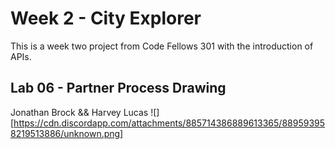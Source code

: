 # Week 2 - City Explorer

This is a week two project from Code Fellows 301 with the introduction of APIs.

## Lab 06 - Partner Process Drawing
Jonathan Brock && Harvey Lucas
![] [https://cdn.discordapp.com/attachments/885714386889613365/889593958219513886/unknown.png]